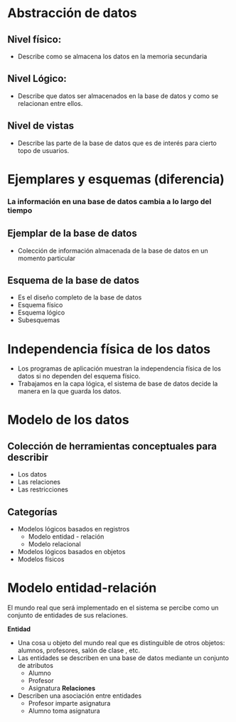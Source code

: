 
# Abstracción de datos

## Nivel físico:
- Describe como se almacena los datos en la memoria secundaria
## Nivel Lógico:
* Describe que datos ser almacenados en la base de datos y como se relacionan entre ellos.
## Nivel de vistas
* Describe las parte de la base de datos que es de interés para cierto topo de usuarios.

# Ejemplares y esquemas (diferencia)

### La información en una base de datos cambia a lo largo del tiempo

## Ejemplar de la base de datos
* Colección de información almacenada de la base de datos en un momento particular
## Esquema de la base de datos
* Es el diseño completo de la base de datos
* Esquema físico
* Esquema lógico
* Subesquemas

# Independencia física de los datos
* Los programas de aplicación muestran la independencia física de los datos si no dependen del esquema físico.
* Trabajamos en la capa lógica, el sistema de base de datos decide la manera en la que guarda los datos. 

# Modelo de los datos

## Colección de herramientas conceptuales para describir
* Los datos
* Las relaciones
* Las restricciones
## Categorías
* Modelos lógicos basados en registros
	* Modelo entidad - relación
	* Modelo relacional
* Modelos lógicos basados en objetos
* Modelos físicos


# Modelo entidad-relación

El mundo real que será implementado en el sistema se percibe como un conjunto de entidades de sus relaciones.

**Entidad** 
* Una cosa u objeto del mundo real que es distinguible de otros objetos: alumnos, profesores, salón de clase , etc.
* Las entidades se describen en una base de datos mediante un conjunto de atributos
	* Alumno
	* Profesor
	* Asignatura
**Relaciones**
* Describen una asociación entre entidades
	* Profesor imparte asignatura
	* Alumno toma asignatura